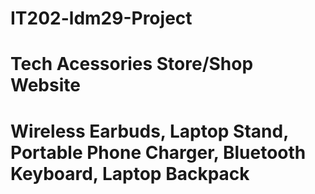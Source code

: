 # IT202-ldm29-Project
# Tech Acessories Store/Shop Website
# Wireless Earbuds, Laptop Stand, Portable Phone Charger, Bluetooth Keyboard, Laptop Backpack
